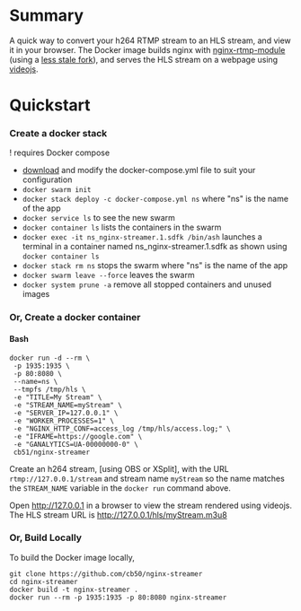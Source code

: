 # Summary

A quick way to convert your h264 RTMP stream to an HLS stream, and view it in your browser. The Docker image builds nginx with [nginx-rtmp-module](https://github.com/arut/nginx-rtmp-module) (using a [less stale fork](https://github.com/sergey-dryabzhinsky/nginx-rtmp-module)), and serves the HLS stream on a webpage using [videojs](https://github.com/videojs).

# Quickstart

### Create a docker stack
! requires Docker compose
* [download](https://github.com/cb50/nginx-streamer/raw/master/docker-compose.yml) and modify the docker-compose.yml file to suit your configuration
* ``docker swarm init``
* ``docker stack deploy -c docker-compose.yml ns`` where "ns" is the name of the app
* ``docker service ls`` to see the new swarm
* ``docker container ls`` lists the containers in the swarm
* ``docker exec -it ns_nginx-streamer.1.sdfk /bin/ash`` launches a terminal in a container named ns_nginx-streamer.1.sdfk as shown using ``docker container ls`` 
* ``docker stack rm ns`` stops the swarm where "ns" is the name of the app
* ``docker swarm leave --force`` leaves the swarm
* ``docker system prune -a`` remove all stopped containers and unused images

### Or, Create a docker container

#### Bash
```
docker run -d --rm \
 -p 1935:1935 \
 -p 80:8080 \
 --name=ns \
 --tmpfs /tmp/hls \
 -e "TITLE=My Stream" \
 -e "STREAM_NAME=myStream" \
 -e "SERVER_IP=127.0.0.1" \
 -e "WORKER_PROCESSES=1" \
 -e "NGINX_HTTP_CONF=access_log /tmp/hls/access.log;" \
 -e "IFRAME=https://google.com" \
 -e "GANALYTICS=UA-00000000-0" \
 cb51/nginx-streamer
```

Create an h264 stream, [using OBS or XSplit], with the URL `rtmp://127.0.0.1/stream` and stream name `myStream` so the name matches the `STREAM_NAME` variable in the `docker run` command above. 

Open http://127.0.0.1 in a browser to view the stream rendered using videojs.
The HLS stream URL is http://127.0.0.1/hls/myStream.m3u8

### Or, Build Locally

To build the Docker image locally,
```
git clone https://github.com/cb50/nginx-streamer
cd nginx-streamer
docker build -t nginx-streamer .
docker run --rm -p 1935:1935 -p 80:8080 nginx-streamer
```
